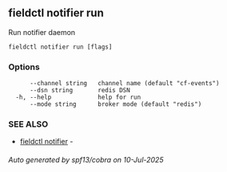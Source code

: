 ## fieldctl notifier run

Run notifier daemon

```
fieldctl notifier run [flags]
```

### Options

```
      --channel string   channel name (default "cf-events")
      --dsn string       redis DSN
  -h, --help             help for run
      --mode string      broker mode (default "redis")
```

### SEE ALSO

* [fieldctl notifier](fieldctl_notifier.md)	 - 

###### Auto generated by spf13/cobra on 10-Jul-2025
